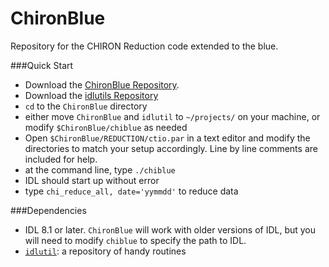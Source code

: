 # ChironBlue

Repository for the CHIRON Reduction code extended to the blue.

###Quick Start
- Download the [ChironBlue Repository](https://github.com/mattgiguere/ChironBlue).
- Download the [idlutils Repository](https://github.com/mattgiguere/idlutils)
- `cd` to the `ChironBlue` directory
- either move `ChironBlue` and `idlutil` to `~/projects/` on your machine, or modify `$ChironBlue/chiblue` as needed
- Open `$ChironBlue/REDUCTION/ctio.par` in a text editor and modify the directories to match your setup accordingly. Line by line comments are included for help. 
- at the command line, type `./chiblue`
- IDL should start up without error
- type `chi_reduce_all, date='yymmdd'` to reduce data

###Dependencies
- IDL 8.1 or later. `ChironBlue` will work with older versions of IDL, but you will need to modify `chiblue` to specify the path to IDL.
- [`idlutil`](https://github.com/mattgiguere/idlutils): a repository of handy routines
